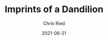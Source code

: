 ---
title: 'Imprints of a Dandilion'
author: Chris Ried
date: '2021-06-21'
slug: imprints-of-a-dandilion
categories:
featured: 
tags: ['generative']
---